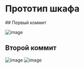 <h1>Прототип шкафа</h1>
## Первый коммит

![image](https://github.com/Pavel-Stefashin/Shcaf/assets/135818098/37a2ac20-635e-42e8-ba33-b6ce6018ef82)


## Второй коммит
![image](https://github.com/Pavel-Stefashin/Shcaf/assets/135818098/1b048a48-db14-402e-bd5f-fdf75d906d1c)
![image](https://github.com/Pavel-Stefashin/Shcaf/assets/135818098/a937af92-0f62-400b-b876-b2b1eae7ec87)
